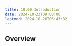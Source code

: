```yaml
---
title: 10.00 Introduction
date: 2024-10-23T09:00:00
lastmod: 2024-10-26T06:43:32
---
```


## Overview
